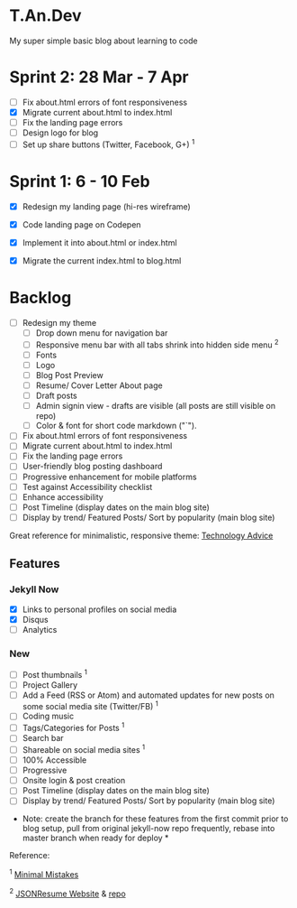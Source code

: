 # T.An.Dev
My super simple basic blog about learning to code

# Sprint 2: 28 Mar - 7 Apr

- [ ] Fix about.html errors of font responsiveness 
- [x] Migrate current about.html to index.html
- [ ] Fix the landing page errors
- [ ] Design logo for blog
- [ ] Set up share buttons (Twitter, Facebook, G+) <sup>1</sup>

# Sprint 1: 6 - 10 Feb

- [x] Redesign my landing page (hi-res wireframe)
- [x] Code landing page on Codepen
- [x] Implement it into about.html or index.html
- [x] Migrate the current index.html to blog.html


# Backlog

- [ ] Redesign my theme
    - [ ] Drop down menu for navigation bar
    - [ ] Responsive menu bar with all tabs shrink into hidden side menu <sup>2</sup>
    - [ ] Fonts
    - [ ] Logo
    - [ ] Blog Post Preview
    - [ ] Resume/ Cover Letter About page
    - [ ] Draft posts
    - [ ] Admin signin view - drafts are visible (all posts are still visible on repo)
    - [ ] Color & font for short code markdown ("`").
- [ ] Fix about.html errors of font responsiveness 
- [ ] Migrate current about.html to index.html
- [ ] Fix the landing page errors
- [ ] User-friendly blog posting dashboard
- [ ] Progressive enhancement for mobile platforms
- [ ] Test against Accessibility checklist
- [ ] Enhance accessibility 
- [ ] Post Timeline (display dates on the main blog site)
- [ ] Display by trend/ Featured Posts/ Sort by popularity (main blog site) 

Great reference for minimalistic, responsive theme: [Technology Advice](http://technologyadvice.com/)


## Features
### Jekyll Now

- [x] Links to personal profiles on social media
- [x] Disqus
- [ ] Analytics

### New

- [ ] Post thumbnails <sup>1</sup>
- [ ] Project Gallery 
- [ ] Add a Feed (RSS or Atom) and automated updates for new posts on some social media site (Twitter/FB) <sup>1</sup>
- [ ] Coding music
- [ ] Tags/Categories for Posts <sup>1</sup>
- [ ] Search bar
- [ ] Shareable on social media sites <sup>1</sup>
- [ ] 100% Accessible
- [ ] Progressive
- [ ] Onsite login & post creation
- [ ] Post Timeline (display dates on the main blog site)
- [ ] Display by trend/ Featured Posts/ Sort by popularity (main blog site) 

* Note: create the branch for these features from the first commit prior to blog setup, pull from original jekyll-now repo frequently, rebase into master branch when ready for deploy *

Reference: 

<sup>1</sup> [Minimal Mistakes](https://github.com/mmistakes/minimal-mistakes)

<sup>2</sup> [JSONResume Website](https://jsonresume.org/) & [repo](https://github.com/jsonresume/resume-website)
